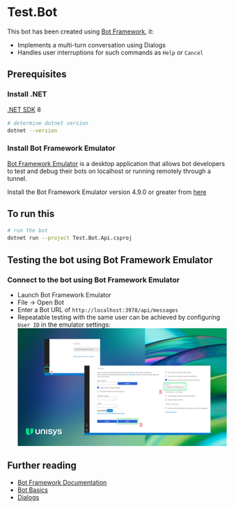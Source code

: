 # Test.Bot

This bot has been created using [Bot Framework](https://dev.botframework.com), it:

- Implements a multi-turn conversation using Dialogs
- Handles user interruptions for such commands as `Help` or `Cancel`

## Prerequisites

### Install .NET

  [.NET SDK](https://dotnet.microsoft.com/download) 8

  ```bash
  # determine dotnet version
  dotnet --version
  ```

### Install Bot Framework Emulator

[Bot Framework Emulator](https://github.com/microsoft/botframework-emulator) is a desktop application that allows bot developers to test and debug their bots on localhost or running remotely through a tunnel.

Install the Bot Framework Emulator version 4.9.0 or greater from [here](https://github.com/Microsoft/BotFramework-Emulator/releases)

## To run this

```bash
# run the bot
dotnet run --project Test.Bot.Api.csproj
```

## Testing the bot using Bot Framework Emulator

### Connect to the bot using Bot Framework Emulator

- Launch Bot Framework Emulator
- File -> Open Bot
- Enter a Bot URL of `http://localhost:3978/api/messages`
- Repeatable testing with the same user can be achieved by configuring `User ID` in the emulator settings:
![emulator-userid-set](emulator_userid-set.png)


## Further reading

- [Bot Framework Documentation](https://docs.botframework.com)
- [Bot Basics](https://docs.microsoft.com/azure/bot-service/bot-builder-basics?view=azure-bot-service-4.0)
- [Dialogs](https://docs.microsoft.com/en-us/azure/bot-service/bot-builder-concept-dialog?view=azure-bot-service-4.0)